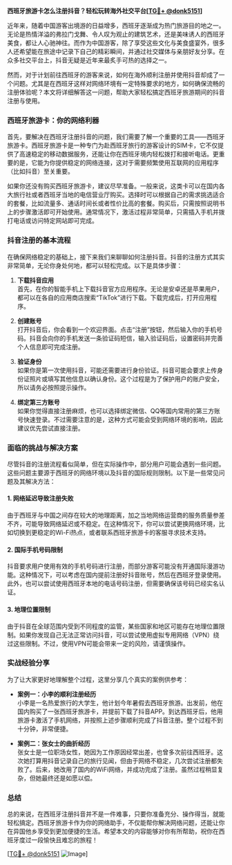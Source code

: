 **西班牙旅游卡怎么注册抖音？轻松玩转海外社交平台[[TG💪+ @donk5151](https://t.me/s/donk5151)]**

近年来，随着中国游客出境游的日益增多，西班牙逐渐成为热门旅游目的地之一。无论是热情洋溢的弗拉门戈舞、令人叹为观止的建筑艺术，还是美味诱人的西班牙美食，都让人心驰神往。而作为中国游客，除了享受这些文化与美食盛宴外，很多人还希望能在旅途中记录下自己的精彩瞬间，并通过社交媒体与亲朋好友分享。在众多社交平台上，抖音无疑是近年来最炙手可热的选择之一。

然而，对于计划前往西班牙的游客来说，如何在海外顺利注册并使用抖音却成了一个问题。尤其是在西班牙这样对网络环境有一定特殊要求的地方，如何确保流畅的注册体验呢？本文将详细解答这一问题，帮助大家轻松搞定西班牙旅游期间的抖音注册与使用。

### 西班牙旅游卡：你的网络利器

首先，要解决在西班牙注册抖音的问题，我们需要了解一个重要的工具——西班牙旅游卡。西班牙旅游卡是一种专门为赴西班牙旅行的游客设计的SIM卡，它不仅提供了高速稳定的移动数据服务，还能让你在西班牙境内轻松拨打和接听电话。更重要的是，它能为你提供稳定的网络连接，这对于需要频繁使用互联网的应用程序（比如抖音）至关重要。

如果你还没有购买西班牙旅游卡，建议尽早准备。一般来说，这类卡可以在国内各大旅行社或者西班牙当地的电信营业厅购买。选择时可以根据自己的需求挑选适合的套餐，比如流量多、通话时间长或者性价比高的套餐。购买后，只需按照说明书上的步骤激活即可开始使用。通常情况下，激活过程非常简单，只需插入手机并拨打电话或访问特定网站即可完成。

### 抖音注册的基本流程

在确保网络稳定的基础上，接下来我们来聊聊如何注册抖音。抖音的注册方式其实非常简单，无论你身处何地，都可以轻松完成。以下是具体步骤：

1. **下载抖音应用**  
   首先，在你的智能手机上下载抖音官方应用程序。无论是安卓还是苹果用户，都可以在各自的应用商店搜索“TikTok”进行下载。下载完成后，打开应用程序。

2. **创建账号**  
   打开抖音后，你会看到一个欢迎界面。点击“注册”按钮，然后输入你的手机号码。抖音会向你的手机发送一条验证码短信，输入验证码后，设置密码并完善个人信息即可完成注册。

3. **验证身份**  
   如果你是第一次使用抖音，可能还需要进行身份验证。抖音可能会要求上传身份证照片或填写其他信息以确认身份。这个过程是为了保护用户的账户安全，所以请务必按照提示操作。

4. **绑定第三方账号**  
   如果你觉得直接注册麻烦，也可以选择绑定微信、QQ等国内常用的第三方账号快速登录。不过需要注意的是，这种方式可能会受到网络环境的影响，因此建议优先尝试直接注册。

### 面临的挑战与解决方案

尽管抖音的注册流程看似简单，但在实际操作中，部分用户可能会遇到一些问题。这些问题主要源于西班牙的网络环境以及抖音的国际规则限制。以下是一些常见问题及其解决方法：

#### 1. 网络延迟导致注册失败
由于西班牙与中国之间存在较大的地理距离，加之当地网络运营商的服务质量参差不齐，可能导致网络延迟或不稳定。在这种情况下，你可以尝试更换网络环境，比如切换到更稳定的Wi-Fi热点，或者联系西班牙旅游卡的客服寻求技术支持。

#### 2. 国际手机号码限制
抖音要求用户使用有效的手机号码进行注册，而部分游客可能没有开通国际漫游功能。这种情况下，可以考虑在国内提前注册好抖音账号，然后在西班牙登录使用。此外，也可以尝试使用西班牙本地的电话号码注册，但需要确保该号码已经实名认证。

#### 3. 地理位置限制
由于抖音在全球范围内受到不同程度的监管，某些国家和地区可能存在地理位置限制。如果你发现自己无法正常访问抖音，可以尝试使用虚拟专用网络（VPN）绕过这些限制。不过，使用VPN可能会带来一定的风险，请谨慎操作。

### 实战经验分享

为了让大家更好地理解整个过程，这里分享几个真实的案例供参考：

- **案例一：小李的顺利注册经历**  
  小李是一名热爱旅行的大学生，他计划今年暑假去西班牙旅游。出发前，他在国内购买了一张西班牙旅游卡，并提前下载了抖音APP。到达西班牙后，他用旅游卡激活了手机网络，并按照上述步骤顺利完成了抖音注册。整个过程不到十分钟，非常便捷。

- **案例二：张女士的曲折经历**  
  张女士是一位职场女性，她因为工作原因经常出差，也曾多次前往西班牙。这次她打算用抖音记录自己的旅行见闻，但由于网络不稳定，几次尝试注册都失败了。后来，她改用了国内的WiFi网络，并成功完成了注册。虽然过程稍显复杂，但她最终还是如愿以偿。

### 总结

总的来说，在西班牙注册抖音并不是一件难事，只要你准备充分、操作得当，就能轻松搞定。西班牙旅游卡作为你的网络助手，不仅能帮你解决网络问题，还能让你在异国他乡享受到更加便捷的生活。希望本文的内容能够对你有所帮助，祝你在西班牙度过一段愉快且难忘的旅程！

[[TG💪+ @donk5151](https://t.me/s/donk5151) ![Image](https://i.postimg.cc/rwNCRYN7/Snipaste-2025-04-30-17-27-05.png)]